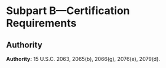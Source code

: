 # Subpart B—Certification Requirements

## Authority

**Authority:** 15 U.S.C. 2063, 2065(b), 2066(g), 2076(e), 2079(d).




